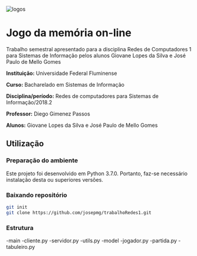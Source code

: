 ![logos](http://www.professores.uff.br/kowada/wp-content/uploads/sites/63/2017/08/UFF-IC-logos.png)
# Jogo da memória on-line
Trabalho semestral apresentado para a disciplina Redes de Computadores 1 para Sistemas de Informação pelos alunos Giovane Lopes da Silva e José Paulo de Mello Gomes

**Instituição:** Universidade Federal Fluminense

**Curso:** Bacharelado em Sistemas de Informação

**Disciplina/período:** Redes de computadores para Sistemas de Informação/2018.2

**Professor:** Diego Gimenez Passos

**Alunos:** Giovane Lopes da Silva e José Paulo de Mello Gomes

## Utilização
### Preparação do ambiente
Este projeto foi desenvolvido em Python 3.7.0. Portanto, faz-se necessário instalação desta ou superiores versões.
### Baixando repositório
```bash
git init
git clone https://github.com/josepmg/trabalhoRedes1.git
```
### Estrutura
-main
  -cliente.py
 -servidor.py
 -utils.py
-model
 -jogador.py
 -partida.py
 -tabuleiro.py
